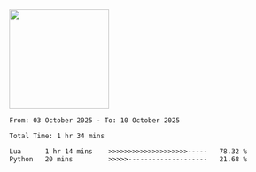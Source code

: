 <img height="180em" src="https://github-readme-stats-eight-theta.vercel.app/api?username=bkundev&show_icons=true&theme=radical&include_all_commits=true&count_private=true"/>
<!--START_SECTION:waka-->

```all_time
From: 03 October 2025 - To: 10 October 2025

Total Time: 1 hr 34 mins

Lua      1 hr 14 mins    >>>>>>>>>>>>>>>>>>>>-----   78.32 %
Python   20 mins         >>>>>--------------------   21.68 %
```

<!--END_SECTION:waka-->
